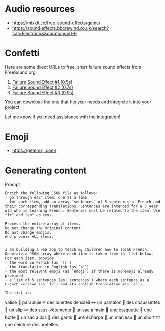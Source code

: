 


# Audio resources
- https://mixkit.co/free-sound-effects/game/
- https://sound-effects.bbcrewind.co.uk/search?cat=Electronics&durations=0-9


# Confetti

Here are some direct URLs to free, short failure sound effects from FreeSound.org:

1. [Failure Sound Effect #1 (0.5s)](https://freesound.org/people/LittleRobotSoundFactory/sounds/270404/)
2. [Failure Sound Effect #2 (0.7s)](https://freesound.org/people/GameAudio/sounds/220173/)
3. [Failure Sound Effect #3 (0.9s)](https://freesound.org/people/qubodup/sounds/215939/)

You can download the one that fits your needs and integrate it into your project.

Let me know if you need assistance with the integration!


# Emoji
- https://getemoji.com/



# Generating content

Prompt
```
Enrich the following JSON file as follows:
- go through each item, one at a time
- for each item, add an array `sentences` of 5 sentences in French and their corresponding translations. Sentences are intended for a 5 year old who is learning French. Sentences must be related to the item. Use "fr" and "en" as keys.

Process the entire array of items.
Do not change the original content.
Do not change emojis.
And process ALL items.


I am building a web app to teach my children how to speak French.
Generate a JSON array where each item is taken from the list below.
For each item, provide
- the word in French (as `fr`)
- the translation in English (as `en`)
- the most relevant emoji (as `emoji`) if there is no emoji already provided
- a list of 5 sentences (as `sentences`) where each sentence as a French version (as `fr`) and its english translation (as `en`).

The list is:
```
valise				🧳
parapluie				☂️
des lunettes de soleil				🕶
un pantalon				👖
des chaussettes				🧦
un slip				🩲
des sous-vêtements				👙
un sac à main				👜
une casquette				🧢
une botte				👢
un sac à dos				🎒
des gants				🧤
une écharpe				🧣
un manteau				🧥
un short				🩳
une ceinture
des bretelles
```


